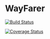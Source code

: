 # WayFarer
[![Build Status](https://travis-ci.org/victorkarangwa4/WayFarer.svg?branch=develop)](https://travis-ci.org/victorkarangwa4/WayFarer)

[![Coverage Status](https://coveralls.io/repos/github/victorkarangwa4/WayFarer/badge.svg?branch=master)](https://coveralls.io/github/victorkarangwa4/WayFarer?branch=master)